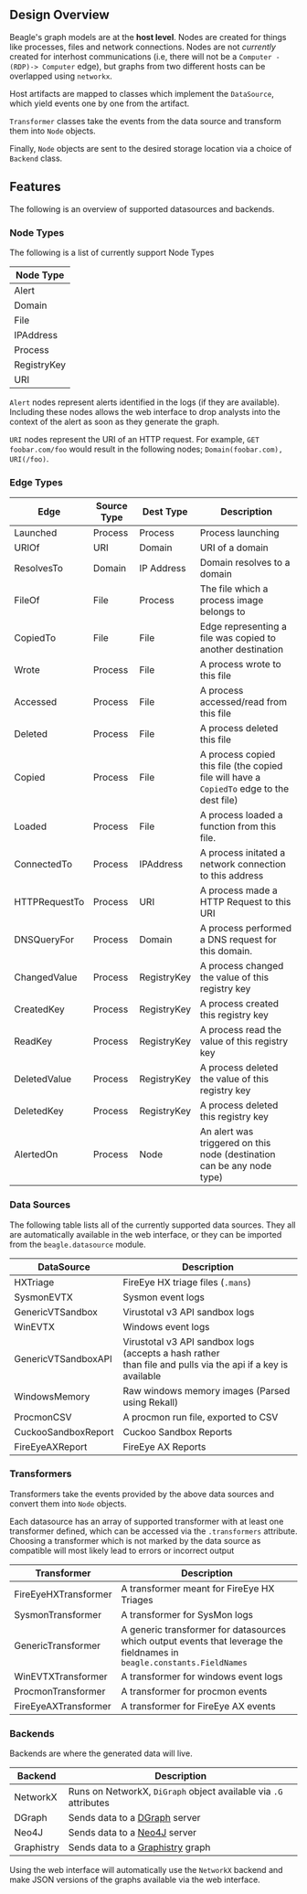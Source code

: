## Design Overview

Beagle's graph models are at the **host level**. Nodes are created for things like processes, files and network connections. Nodes are not _currently_ created for interhost communications (i.e, there will not be a `Computer -(RDP)-> Computer` edge), but graphs from two different hosts can be overlapped using `networkx`.

Host artifacts are mapped to classes which implement the `DataSource`, which yield events one by one from the artifact.

`Transformer` classes take the events from the data source and transform them into `Node` objects.

Finally, `Node` objects are sent to the desired storage location via a choice of `Backend` class.

## Features

The following is an overview of supported datasources and backends.

### Node Types

The following is a list of currently support Node Types

| Node Type   |
| ----------- |
| Alert       |
| Domain      |
| File        |
| IPAddress   |
| Process     |
| RegistryKey |
| URI         |

`Alert` nodes represent alerts identified in the logs (if they are available). Including these nodes allows the web interface to drop analysts into the context of the alert as soon as they generate the graph.

`URI` nodes represent the URI of an HTTP request. For example, `GET foobar.com/foo` would result in the following nodes; `Domain(foobar.com), URI(/foo)`.

### Edge Types

| Edge          | Source Type | Dest Type   | Description                                                                               |
| ------------- | ----------- | ----------- | ----------------------------------------------------------------------------------------- |
| Launched      | Process     | Process     | Process launching                                                                         |
| URIOf         | URI         | Domain      | URI of a domain                                                                           |
| ResolvesTo    | Domain      | IP Address  | Domain resolves to a domain                                                               |
| FileOf        | File        | Process     | The file which a process image belongs to                                                 |
| CopiedTo      | File        | File        | Edge representing a file was copied to another destination                                |
| Wrote         | Process     | File        | A process wrote to this file                                                              |
| Accessed      | Process     | File        | A process accessed/read from this file                                                    |
| Deleted       | Process     | File        | A process deleted this file                                                               |
| Copied        | Process     | File        | A process copied this file (the copied file will have a `CopiedTo` edge to the dest file) |
| Loaded        | Process     | File        | A process loaded a function from this file.                                               |
| ConnectedTo   | Process     | IPAddress   | A process initated a network connection to this address                                   |
| HTTPRequestTo | Process     | URI         | A process made a HTTP Request to this URI                                                 |
| DNSQueryFor   | Process     | Domain      | A process performed a DNS request for this domain.                                        |
| ChangedValue  | Process     | RegistryKey | A process changed the value of this registry key                                          |
| CreatedKey    | Process     | RegistryKey | A process created this registry key                                                       |
| ReadKey       | Process     | RegistryKey | A process read the value of this registry key                                             |
| DeletedValue  | Process     | RegistryKey | A process deleted the value of this registry key                                          |
| DeletedKey    | Process     | RegistryKey | A process deleted this registry key                                                       |
| AlertedOn     | Process     | Node        | An alert was triggered on this node (destination can be any node type)                    |

### Data Sources

The following table lists all of the currently supported data sources. They all are automatically available in the web interface, or they can be imported from the `beagle.datasource` module.

| DataSource          | Description                                                                                                       |
| ------------------- | ----------------------------------------------------------------------------------------------------------------- |
| HXTriage            | FireEye HX triage files (`.mans`)                                                                                 |
| SysmonEVTX          | Sysmon event logs                                                                                                 |
| GenericVTSandbox    | Virustotal v3 API sandbox logs                                                                                    |
| WinEVTX             | Windows event logs                                                                                                |
| GenericVTSandboxAPI | Virustotal v3 API sandbox logs (accepts a hash rather <br/> than file and pulls via the api if a key is available |
| WindowsMemory       | Raw windows memory images (Parsed using Rekall)                                                                   |
| ProcmonCSV          | A procmon run file, exported to CSV                                                                               |
| CuckooSandboxReport | Cuckoo Sandbox Reports												  |
| FireEyeAXReport     | FireEye AX Reports												  |
### Transformers

Transformers take the events provided by the above data sources and convert them into `Node` objects.

Each datasource has an array of supported transformer with at least one transformer defined, which can be accessed via the `.transformers` attribute. Choosing a transformer which is not marked by the data source as compatible will most likely lead to errors or incorrect output

| Transformer          | Description                                                                                                             |
| -------------------- | ----------------------------------------------------------------------------------------------------------------------- |
| FireEyeHXTransformer | A transformer meant for FireEye HX Triages                                                                              |
| SysmonTransformer    | A transformer for SysMon logs                                                                                           |
| GenericTransformer   | A generic transformer for datasources which output events that leverage the fieldnames in `beagle.constants.FieldNames` |
| WinEVTXTransformer   | A transformer for windows event logs                                                                                    |
| ProcmonTransformer   | A transformer for procmon events                                                                                        |
| FireEyeAXTransformer | A transformer for FireEye AX events											 |

### Backends

Backends are where the generated data will live.

| Backend    | Description                                                      |
| ---------- | ---------------------------------------------------------------- |
| NetworkX   | Runs on NetworkX, `DiGraph` object available via `.G` attributes |
| DGraph     | Sends data to a [DGraph](https://dgraph.io) server               |
| Neo4J      | Sends data to a [Neo4J](https://neo4j.com) server                |
| Graphistry | Sends data to a [Graphistry](https://graphistry.com) graph       |

Using the web interface will automatically use the `NetworkX` backend and make JSON versions of the graphs available via the web interface.
